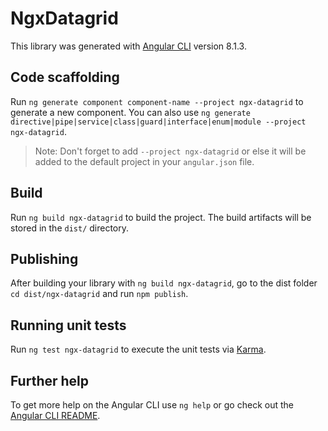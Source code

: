 # NgxDatagrid

This library was generated with [Angular CLI](https://github.com/angular/angular-cli) version 8.1.3.

## Code scaffolding

Run `ng generate component component-name --project ngx-datagrid` to generate a new component. You can also use `ng generate directive|pipe|service|class|guard|interface|enum|module --project ngx-datagrid`.
> Note: Don't forget to add `--project ngx-datagrid` or else it will be added to the default project in your `angular.json` file. 

## Build

Run `ng build ngx-datagrid` to build the project. The build artifacts will be stored in the `dist/` directory.

## Publishing

After building your library with `ng build ngx-datagrid`, go to the dist folder `cd dist/ngx-datagrid` and run `npm publish`.

## Running unit tests

Run `ng test ngx-datagrid` to execute the unit tests via [Karma](https://karma-runner.github.io).

## Further help

To get more help on the Angular CLI use `ng help` or go check out the [Angular CLI README](https://github.com/angular/angular-cli/blob/master/README.md).
